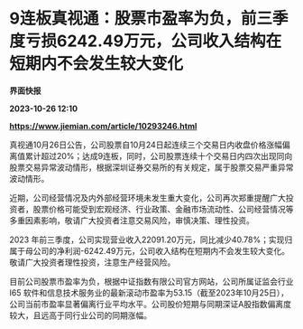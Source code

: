# 9连板真视通：股票市盈率为负，前三季度亏损6242.49万元，公司收入结构在短期内不会发生较大变化
**界面快报**

**2023-10-26 12:10**

**https://www.jiemian.com/article/10293246.html**

真视通10月26日公告，公司股票自10月24日起连续三个交易日内收盘价格涨幅偏离值累计超过20%；达成9连板，同时，公司股票连续十个交易日内四次出现同向股票交易异常波动情形，根据深圳证券交易所的有关规定，属于股票交易严重异常波动情形。

近期，公司经营情况及内外部经营环境未发生重大变化，公司再次郑重提醒广大投资者，股票价格可能受到宏观经济、行业政策、金融市场流动性、公司经营情况等多重因素影响，敬请广大投资者注意交易风险，审慎决策、理性投资。

2023 年前三季度，公司实现营业收入22091.20万元，同比减少40.78%；实现归属于母公司的净利润-6242.49万元，公司收入结构在短期内不会发生较大变化。敬请广大投资者理性投资，注意生产经营风险。

目前公司股票市盈率为负，根据中证指数有限公司官方网站，公司所属证监会行业 I65 软件和信息技术服务业的最新滚动市盈率为53.15（截至2023年10月25日），公司当前市盈率显著偏离行业平均水平。公司股价短期与同期深证A股指数偏离度较大，且远高于同行业公司的同期涨幅。